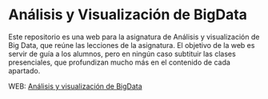 # Análisis y Visualización de BigData

Este repositorio es una web para la asignatura de Análisis y visualización de Big Data, que reúne las lecciones de la asignatura. El objetivo de la web es servir de guía a los alumnos, pero en ningún caso subtituir las clases presenciales, que profundizan mucho más en el contenido de cada apartado. 

WEB: [Análisis y visualización de BigData](https://adriapadilla.github.io/bigdata-uab/)
